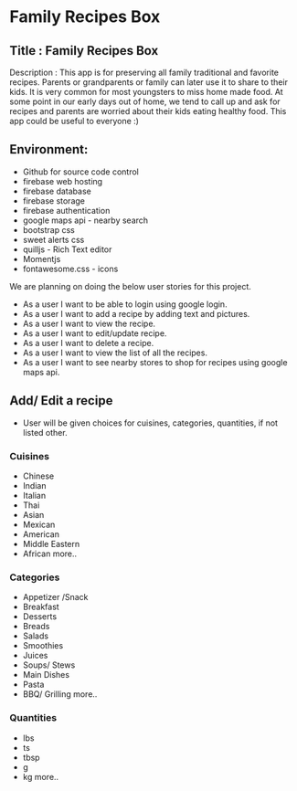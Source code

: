 # Family Recipes Box

## Title : Family Recipes Box 

Description : This app is for preserving all family traditional and favorite recipes. Parents or grandparents or family can later use it to share to their kids. It is very common for most youngsters to miss home made food.  At some point in our early days out of home, we tend to call up and ask for recipes and parents are worried about their kids eating healthy food. 
This app could be useful to everyone :)

## Environment: 

* Github for source code control
* firebase web hosting
* firebase database
* firebase storage
* firebase authentication
* google maps api - nearby search
* bootstrap css
* sweet alerts css
* quilljs - Rich Text editor
* Momentjs
* fontawesome.css - icons

We are planning on doing the below user stories for this project. 

- As a user I want to be able to login using google login.
- As a user I want to add a recipe by adding text and pictures.
- As a user I want to view the recipe.
- As a user I want to edit/update recipe.
- As a user I want to delete a recipe.
- As a user I want to view the list of all the recipes.
- As a user I want to see nearby stores to shop for recipes using google maps api.

## Add/ Edit a recipe
- User will be given choices for cuisines, categories, quantities, if not listed other.

### Cuisines
* Chinese
* Indian
* Italian
* Thai
* Asian
* Mexican
* American
* Middle Eastern
* African
more.. 

### Categories
* Appetizer /Snack
* Breakfast
* Desserts
* Breads
* Salads
* Smoothies
* Juices
* Soups/ Stews
* Main Dishes
* Pasta
* BBQ/ Grilling
more..

### Quantities
* lbs
* ts
* tbsp
* g
* kg
more..


